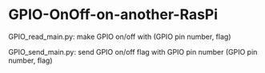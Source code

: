# GPIO-OnOff-on-another-RasPi

GPIO_read_main.py: make GPIO on/off with (GPIO pin number, flag)

GPIO_send_main.py: send GPIO on/off flag with GPIO pin number (GPIO pin number, flag)
